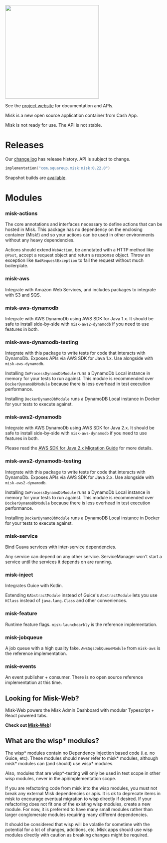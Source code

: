 <img src="https://github.com/cashapp/misk/raw/master/misk.png" width="300">

See the [project website][misk] for documentation and APIs.

Misk is a new open source application container from Cash App.

Misk is not ready for use. The API is not stable.

# Releases

Our [change log][changelog] has release history. API is subject to change. 

```kotlin
implementation("com.squareup.misk:misk:0.22.0")
```

Snapshot builds are [available][snap].


# Modules

### misk-actions

The core annotations and interfaces necessary to define actions that can be hosted in Misk.
This package has no dependency on the enclosing container (Misk!) and so your actions can be
used in other environments without any heavy dependencies.

Actions should extend `WebAction`, be annotated with a HTTP method like `@Post`, accept a
request object and return a response object. Throw an exception like `BadRequestException` to
fail the request without much boilerplate.


### misk-aws

Integrate with Amazon Web Services, and includes packages to integrate with S3 and SQS.


### misk-aws-dynamodb

Integrate with AWS DynamoDb using AWS SDK for Java 1.x. It should be safe to install side-by-side
with `misk-aws2-dynamodb` if you need to use features in both.


### misk-aws-dynamodb-testing

Integrate with this package to write tests for code that interacts with DynamoDb.
Exposes APIs via AWS SDK for Java 1.x. Use alongside with `misk-aws-dynamodb`.

Installing `InProcessDynamoDbModule` runs a DynamoDb Local instance in memory for your
tests to run against. This module is recommended over `DockerDynamoDbModule` because there is less
overhead in test execution performance.

Installing `DockerDynamoDbModule` runs a DynamoDB Local instance in Docker for your tests to execute
against.


### misk-aws2-dynamodb

Integrate with AWS DynamoDb using AWS SDK for Java 2.x. It should be safe to install side-by-side
with `misk-aws-dynamodb` if you need to use features in both.

Please read
the [AWS SDK for Java 2.x Migration Guide](https://docs.aws.amazon.com/sdk-for-java/latest/migration-guide/what-is-java-migration.html)
for more details.


### misk-aws2-dynamodb-testing

Integrate with this package to write tests for code that interacts with DynamoDb.
Exposes APIs via AWS SDK for Java 2.x. Use alongside with `misk-aws2-dynamodb`.

Installing `InProcessDynamoDbModule` runs a DynamoDb Local instance in memory for your
tests to run against. This module is recommended over `DockerDynamoDbModule` because there is less
overhead in test execution performance.

Installing `DockerDynamoDbModule` runs a DynamoDB Local instance in Docker for your tests to execute
against.


### misk-service
 
Bind Guava services with inter-service dependencies.
 
Any service can depend on any other service. ServiceManager won't start a service until the
services it depends on are running.


### misk-inject
 
Integrates Guice with Kotlin.

Extending `KAbstractModule` instead of Guice's `AbstractModule` lets you use `KClass` instead
of `java.lang.Class` and other conveniences.


### misk-feature
 
Runtime feature flags. `misk-launchdarkly` is the reference implementation.


### misk-jobqueue
 
A job queue with a high quality fake. `AwsSqsJobQueueModule` from `misk-aws` is the reference 
implementation.


### misk-events
 
An event publisher + consumer. There is no open source reference implementation at this time.


## Looking for Misk-Web?

Misk-Web powers the Misk Admin Dashboard with modular Typescript + React powered tabs. 


**Check out [Misk-Web][miskweb]!**

[changelog]: http://cashapp.github.io/misk/changelog/
[misk]: https://cashapp.github.io/misk/
[miskweb]: https://cashapp.github.io/misk-web/
[snap]: https://oss.sonatype.org/content/repositories/snapshots/

## What are the wisp* modules?

The wisp* modules contain no Dependency Injection based code (i.e. no Guice, etc).  These modules 
should never refer to misk* modules, although misk* modules can (and should) use wisp* modules.

Also, modules that are wisp*-testing will only be used in test scope in other wisp modules, never 
in the api/implementation scope. 

If you are refactoring code from misk into the wisp modules, you must not break any external Misk dependencies
or apis.  It is ok to deprecate items in misk to encourage eventual migration to wisp directly if desired. If
your refactoring does not fit one of the existing wisp modules, create a new module.  For now, it is preferred
to have many small modules rather than larger conglomerate modules requiring many different dependencies.

It should be considered that wisp will be volatile for sometime with the potential for a lot of changes, additions, etc.
Misk apps should use wisp modules directly with caution as breaking changes might be required.
